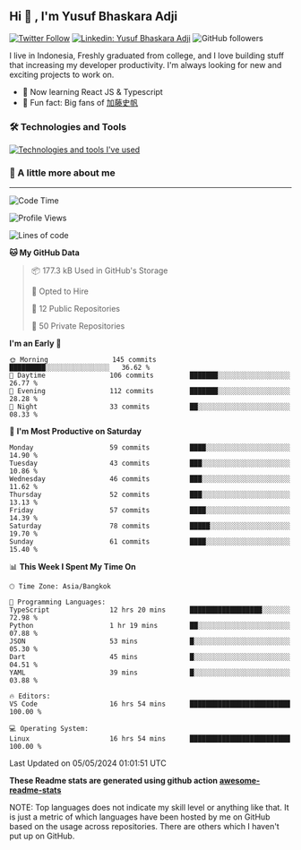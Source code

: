 ## Hi 👋 ,  I'm Yusuf Bhaskara Adji

[![Twitter Follow](https://img.shields.io/twitter/follow/frelein_asli?label=Follow)](https://twitter.com/intent/follow?screen_name=frelein_asli)
[![Linkedin: Yusuf Bhaskara Adji](https://img.shields.io/badge/-yusufadji-blue?style=flat-square&logo=Linkedin&logoColor=white&link=https://www.linkedin.com/in/yusuf-bhaskara-adji/)](https://www.linkedin.com/in/yusuf-bhaskara-adji/)
![GitHub followers](https://img.shields.io/github/followers/yusufadji?label=Follow&style=social)


I live in Indonesia, Freshly graduated from college, and I love building stuff that increasing my developer productivity. I'm always looking for new and exciting projects to work on.

- 🌱 Now learning React JS & Typescript
- 🐻 Fun fact: Big fans of [加藤史帆](https://www.instagram.com/katoshi.official/)

### 🛠️ Technologies and Tools
[![Technologies and tools I've used](https://skillicons.dev/icons?i=html,css,js,ts,php,python,kotlin,tailwind,bootstrap,next,express,sequelize,mysql,firebase,vercel,vscode,androidstudio,bash,git,postman,figma,docker,linux&perline=12)](#)

### 🐣 A little more about me
---

<!--START_SECTION:waka-->
![Code Time](http://img.shields.io/badge/Code%20Time-992%20hrs%204%20mins-blue)

![Profile Views](http://img.shields.io/badge/Profile%20Views-0-blue)

![Lines of code](https://img.shields.io/badge/From%20Hello%20World%20I%27ve%20Written-65.1%20thousand%20lines%20of%20code-blue)

**🐱 My GitHub Data** 

> 📦 177.3 kB Used in GitHub's Storage 
 > 
> 💼 Opted to Hire
 > 
> 📜 12 Public Repositories 
 > 
> 🔑 50 Private Repositories 
 > 
**I'm an Early 🐤** 

```text
🌞 Morning                145 commits         █████████░░░░░░░░░░░░░░░░   36.62 % 
🌆 Daytime                106 commits         ███████░░░░░░░░░░░░░░░░░░   26.77 % 
🌃 Evening                112 commits         ███████░░░░░░░░░░░░░░░░░░   28.28 % 
🌙 Night                  33 commits          ██░░░░░░░░░░░░░░░░░░░░░░░   08.33 % 
```
📅 **I'm Most Productive on Saturday** 

```text
Monday                   59 commits          ████░░░░░░░░░░░░░░░░░░░░░   14.90 % 
Tuesday                  43 commits          ███░░░░░░░░░░░░░░░░░░░░░░   10.86 % 
Wednesday                46 commits          ███░░░░░░░░░░░░░░░░░░░░░░   11.62 % 
Thursday                 52 commits          ███░░░░░░░░░░░░░░░░░░░░░░   13.13 % 
Friday                   57 commits          ████░░░░░░░░░░░░░░░░░░░░░   14.39 % 
Saturday                 78 commits          █████░░░░░░░░░░░░░░░░░░░░   19.70 % 
Sunday                   61 commits          ████░░░░░░░░░░░░░░░░░░░░░   15.40 % 
```


📊 **This Week I Spent My Time On** 

```text
🕑︎ Time Zone: Asia/Bangkok

💬 Programming Languages: 
TypeScript               12 hrs 20 mins      ██████████████████░░░░░░░   72.98 % 
Python                   1 hr 19 mins        ██░░░░░░░░░░░░░░░░░░░░░░░   07.88 % 
JSON                     53 mins             █░░░░░░░░░░░░░░░░░░░░░░░░   05.30 % 
Dart                     45 mins             █░░░░░░░░░░░░░░░░░░░░░░░░   04.51 % 
YAML                     39 mins             █░░░░░░░░░░░░░░░░░░░░░░░░   03.88 % 

🔥 Editors: 
VS Code                  16 hrs 54 mins      █████████████████████████   100.00 % 

💻 Operating System: 
Linux                    16 hrs 54 mins      █████████████████████████   100.00 % 
```


 Last Updated on 05/05/2024 01:01:51 UTC
<!--END_SECTION:waka-->

**These Readme stats are generated using github action [awesome-readme-stats](https://github.com/anmol098/waka-readme-stats)**

NOTE: Top languages does not indicate my skill level or anything like that. It is just a metric of which languages have been hosted by me on GitHub based on the usage across repositories. There are others which I haven't put up on GitHub.